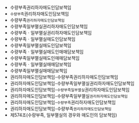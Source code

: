- 수량부족권리하자매도인담보책임
- `수량부족`권리하자매도인담보책임
- 수량부족`권리하자매도인담보책임`
- 수량부족일부멸실권리하자매도인담보책임
- 수량부족ㆍ일부멸실권리하자매도인담보책임
- 수량부족ㆍ일부멸실매도인담보책임
- 수량부족일부멸실매도인담보책임
- 수량부족ㆍ일부멸실매도인매매담보책임
- 수량부족일부멸실매도인매매담보책임
- 수량부족ㆍ일부멸실매매담보책임
- 수량부족일부멸실매매담보책임
- 권리하자매도인담보책임-수량부족권리하자매도인담보책임
- 권리하자매도인담보책임-수량부족일부멸실권리하자매도인담보책임
- 권리하자매도인담보책임-`수량부족일부멸실`권리하자매도인담보책임
- 권리하자매도인담보책임-수량부족일부멸실`권리하자매도인담보책임`
- 권리하자매도인담보책임-`수량부족`권리하자매도인담보책임
- 권리하자매도인담보책임-수량부족`권리하자매도인담보책임`
- 제574조(수량부족, 일부멸실의 경우와 매도인의 담보책임)
